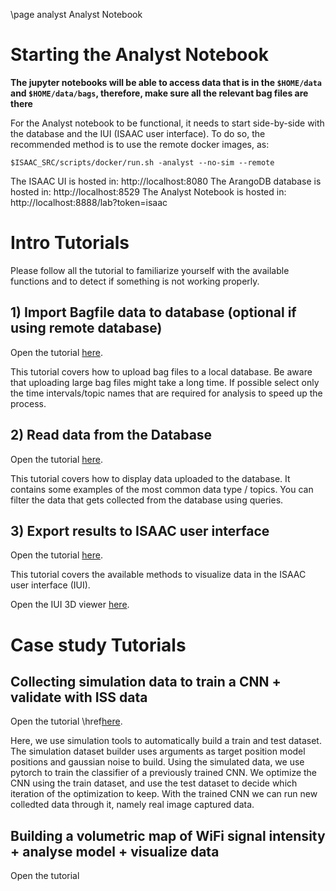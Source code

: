 \page analyst Analyst Notebook


# Starting the Analyst Notebook

**The jupyter notebooks will be able to access data that is in the `$HOME/data` and `$HOME/data/bags`, therefore, make sure all the relevant bag files are there**


For the Analyst notebook to be functional, it needs to start side-by-side with the database and the IUI (ISAAC user interface).
To do so, the recommended method is to use the remote docker images, as:

	$ISAAC_SRC/scripts/docker/run.sh -analyst --no-sim --remote
 
The ISAAC UI is hosted in: http://localhost:8080
The ArangoDB database is hosted in: http://localhost:8529
The Analyst Notebook is hosted in: http://localhost:8888/lab?token=isaac

# Intro Tutorials

Please follow all the tutorial to familiarize yourself with the available functions and to detect if something is not working properly.

## 1) Import Bagfile data to database (optional if using remote database)

Open the tutorial [here](http://localhost:8888/lab/tree/1_import_bagfiles.ipynb).

This tutorial covers how to upload bag files to a local database. Be aware that uploading large bag files might take a long time. If possible select only the time intervals/topic names that are required for analysis to speed up the process.


## 2) Read data from the Database

Open the tutorial [here](http://localhost:8888/lab/tree/2_read_database.ipynb).

This tutorial covers how to display data uploaded to the database. It contains some examples of the most common data type / topics.
You can filter the data that gets collected from the database using queries.

## 3) Export results to ISAAC user interface

Open the tutorial [here](http://localhost:8888/lab/tree/3_export_result_to_iui.ipynb).

This tutorial covers the available methods to visualize data in the ISAAC user interface (IUI).

Open the IUI 3D viewer [here](http://localhost:8080).


# Case study Tutorials

## Collecting simulation data to train a CNN + validate with ISS data

Open the tutorial \href[here](http://localhost:8888/lab/tree/build_CNN_with_pytorch.ipynb).

Here, we use simulation tools to automatically build a train and test dataset. The simulation dataset builder uses arguments as target position model positions and gaussian noise to build.
Using the simulated data, we use pytorch to train the classifier of a previously trained CNN. We optimize the CNN using the train dataset, and use the test dataset to decide which iteration of the optimization to keep.
With the trained CNN we can run new colledted data through it, namely real image captured data.


## Building a volumetric map of WiFi signal intensity + analyse model + visualize data

Open the tutorial

